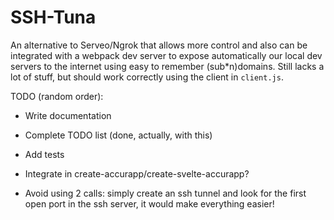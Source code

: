 # SSH-Tuna

An alternative to Serveo/Ngrok that allows more control and also can be integrated with a webpack dev server to expose automatically our local dev servers to the internet using easy to remember (sub\*n)domains.
Still lacks a lot of stuff, but should work correctly using the client in `client.js`.

TODO (random order):

- Write documentation

- Complete TODO list (done, actually, with this)

- Add tests

- Integrate in create-accurapp/create-svelte-accurapp?

- Avoid using 2 calls: simply create an ssh tunnel and look for the first open port in the ssh server, it would make everything easier!
